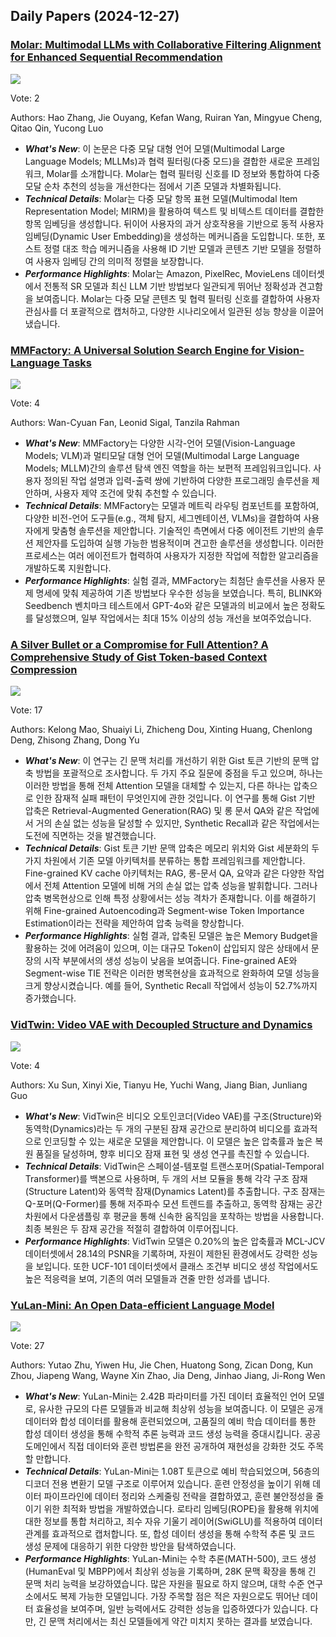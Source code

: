 ## Daily Papers (2024-12-27)

### [Molar: Multimodal LLMs with Collaborative Filtering Alignment for Enhanced Sequential Recommendation](https://arxiv.org/abs/2412.18176)

![](https://cdn-thumbnails.huggingface.co/social-thumbnails/papers/2412.18176.png)

Vote: 2

Authors: Hao Zhang, Jie Ouyang, Kefan Wang, Ruiran Yan, Mingyue Cheng, Qitao Qin, Yucong Luo

- ***What's New***: 이 논문은 다중 모달 대형 언어 모델(Multimodal Large Language Models; MLLMs)과 협력 필터링(다중 모드)을 결합한 새로운 프레임워크, Molar를 소개합니다. Molar는 협력 필터링 신호를 ID 정보와 통합하여 다중 모달 순차 추천의 성능을 개선한다는 점에서 기존 모델과 차별화됩니다.
- ***Technical Details***: Molar는 다중 모달 항목 표현 모델(Multimodal Item Representation Model; MIRM)을 활용하여 텍스트 및 비텍스트 데이터를 결합한 항목 임베딩을 생성합니다. 뒤이어 사용자의 과거 상호작용을 기반으로 동적 사용자 임베딩(Dynamic User Embedding)을 생성하는 메커니즘을 도입합니다. 또한, 포스트 정렬 대조 학습 메커니즘을 사용해 ID 기반 모델과 콘텐츠 기반 모델을 정렬하여 사용자 임베딩 간의 의미적 정렬을 보장합니다.
- ***Performance Highlights***: Molar는 Amazon, PixelRec, MovieLens 데이터셋에서 전통적 SR 모델과 최신 LLM 기반 방법보다 일관되게 뛰어난 정확성과 견고함을 보여줍니다. Molar는 다중 모달 콘텐츠 및 협력 필터링 신호를 결합하여 사용자 관심사를 더 포괄적으로 캡처하고, 다양한 시나리오에서 일관된 성능 향상을 이끌어냈습니다.

### [MMFactory: A Universal Solution Search Engine for Vision-Language Tasks](https://arxiv.org/abs/2412.18072)

![](https://cdn-thumbnails.huggingface.co/social-thumbnails/papers/2412.18072.png)

Vote: 4

Authors: Wan-Cyuan Fan, Leonid Sigal, Tanzila Rahman

- ***What's New***: MMFactory는 다양한 시각-언어 모델(Vision-Language Models; VLM)과 멀티모달 대형 언어 모델(Multimodal Large Language Models; MLLM)간의 솔루션 탐색 엔진 역할을 하는 보편적 프레임워크입니다. 사용자 정의된 작업 설명과 입력-출력 쌍에 기반하여 다양한 프로그래밍 솔루션을 제안하며, 사용자 제약 조건에 맞춰 추천할 수 있습니다.
- ***Technical Details***: MMFactory는 모델과 메트릭 라우팅 컴포넌트를 포함하여, 다양한 비전-언어 도구들(e.g., 객체 탐지, 세그멘테이션, VLMs)을 결합하여 사용자에게 맞춤형 솔루션을 제안합니다. 기술적인 측면에서 다중 에이전트 기반의 솔루션 제안자를 도입하여 실행 가능한 범용적이며 견고한 솔루션을 생성합니다. 이러한 프로세스는 여러 에이전트가 협력하여 사용자가 지정한 작업에 적합한 알고리즘을 개발하도록 지원합니다.
- ***Performance Highlights***: 실험 결과, MMFactory는 최첨단 솔루션을 사용자 문제 명세에 맞춰 제공하여 기존 방법보다 우수한 성능을 보였습니다. 특히, BLINK와 Seedbench 벤치마크 테스트에서 GPT-4o와 같은 모델과의 비교에서 높은 정확도를 달성했으며, 일부 작업에서는 최대 15% 이상의 성능 개선을 보여주었습니다.

### [A Silver Bullet or a Compromise for Full Attention? A Comprehensive Study of Gist Token-based Context Compression](https://arxiv.org/abs/2412.17483)

![](https://cdn-thumbnails.huggingface.co/social-thumbnails/papers/2412.17483.png)

Vote: 17

Authors: Kelong Mao, Shuaiyi Li, Zhicheng Dou, Xinting Huang, Chenlong Deng, Zhisong Zhang, Dong Yu

- ***What's New***: 이 연구는 긴 문맥 처리를 개선하기 위한 Gist 토큰 기반의 문맥 압축 방법을 포괄적으로 조사합니다. 두 가지 주요 질문에 중점을 두고 있으며, 하나는 이러한 방법을 통해 전체 Attention 모델을 대체할 수 있는지, 다른 하나는 압축으로 인한 잠재적 실패 패턴이 무엇인지에 관한 것입니다. 이 연구를 통해 Gist 기반 압축은 Retrieval-Augmented Generation(RAG) 및 롱 문서 QA와 같은 작업에서 거의 손실 없는 성능을 달성할 수 있지만, Synthetic Recall과 같은 작업에서는 도전에 직면하는 것을 발견했습니다.
- ***Technical Details***: Gist 토큰 기반 문맥 압축은 메모리 위치와 Gist 세분화의 두 가지 차원에서 기존 모델 아키텍처를 분류하는 통합 프레임워크를 제안합니다. Fine-grained KV cache 아키텍처는 RAG, 롱-문서 QA, 요약과 같은 다양한 작업에서 전체 Attention 모델에 비해 거의 손실 없는 압축 성능을 발휘합니다. 그러나 압축 병목현상으로 인해 특정 상황에서는 성능 격차가 존재합니다. 이를 해결하기 위해 Fine-grained Autoencoding과 Segment-wise Token Importance Estimation이라는 전략을 제안하여 압축 능력을 향상합니다.
- ***Performance Highlights***: 실험 결과, 압축된 모델은 높은 Memory Budget을 활용하는 것에 어려움이 있으며, 이는 대규모 Token이 삽입되지 않은 상태에서 문장의 시작 부분에서의 생성 성능이 낮음을 보여줍니다. Fine-grained AE와 Segment-wise TIE 전략은 이러한 병목현상을 효과적으로 완화하여 모델 성능을 크게 향상시켰습니다. 예를 들어, Synthetic Recall 작업에서 성능이 52.7%까지 증가했습니다.

### [VidTwin: Video VAE with Decoupled Structure and Dynamics](https://arxiv.org/abs/2412.17726)

![](https://cdn-thumbnails.huggingface.co/social-thumbnails/papers/2412.17726.png)

Vote: 4

Authors: Xu Sun, Xinyi Xie, Tianyu He, Yuchi Wang, Jiang Bian, Junliang Guo

- ***What's New***: VidTwin은 비디오 오토인코더(Video VAE)를 구조(Structure)와 동역학(Dynamics)라는 두 개의 구분된 잠재 공간으로 분리하여 비디오를 효과적으로 인코딩할 수 있는 새로운 모델을 제안합니다. 이 모델은 높은 압축률과 높은 복원 품질을 달성하며, 향후 비디오 잠재 표현 및 생성 연구를 촉진할 수 있습니다.
- ***Technical Details***: VidTwin은 스페이셜-템포럴 트랜스포머(Spatial-Temporal Transformer)를 백본으로 사용하며, 두 개의 서브 모듈을 통해 각각 구조 잠재(Structure Latent)와 동역학 잠재(Dynamics Latent)를 추출합니다. 구조 잠재는 Q-포머(Q-Former)를 통해 저주파수 모션 트렌드를 추출하고, 동역학 잠재는 공간 차원에서 다운샘플링 후 평균을 통해 신속한 움직임을 포착하는 방법을 사용합니다. 최종 복원은 두 잠재 공간을 적절히 결합하여 이루어집니다.
- ***Performance Highlights***: VidTwin 모델은 0.20%의 높은 압축률과 MCL-JCV 데이터셋에서 28.14의 PSNR을 기록하며, 자원이 제한된 환경에서도 강력한 성능을 보입니다. 또한 UCF-101 데이터셋에서 클래스 조건부 비디오 생성 작업에서도 높은 적응력을 보여, 기존의 여러 모델들과 견줄 만한 성과를 냅니다.

### [YuLan-Mini: An Open Data-efficient Language Model](https://arxiv.org/abs/2412.17743)

![](https://cdn-thumbnails.huggingface.co/social-thumbnails/papers/2412.17743.png)

Vote: 27

Authors: Yutao Zhu, Yiwen Hu, Jie Chen, Huatong Song, Zican Dong, Kun Zhou, Jiapeng Wang, Wayne Xin Zhao, Jia Deng, Jinhao Jiang, Ji-Rong Wen

- ***What's New***: YuLan-Mini는 2.42B 파라미터를 가진 데이터 효율적인 언어 모델로, 유사한 규모의 다른 모델들과 비교해 최상위 성능을 보여줍니다. 이 모델은 공개 데이터와 합성 데이터를 활용해 훈련되었으며, 고품질의 예비 학습 데이터를 통한 합성 데이터 생성을 통해 수학적 추론 능력과 코드 생성 능력을 증대시킵니다. 공공 도메인에서 직접 데이터와 훈련 방법론을 완전 공개하여 재현성을 강화한 것도 주목할 만합니다.
- ***Technical Details***: YuLan-Mini는 1.08T 토큰으로 예비 학습되었으며, 56층의 디코더 전용 변환기 모델 구조로 이루어져 있습니다. 훈련 안정성을 높이기 위해 데이터 파이프라인에 데이터 정리와 스케줄링 전략을 결합하였고, 훈련 불안정성을 줄이기 위한 최적화 방법을 개발하였습니다. 로타리 임베딩(ROPE)을 활용해 위치에 대한 정보를 통합 처리하고, 죄수 자유 기울기 레이어(SwiGLU)를 적용하여 데이터 관계를 효과적으로 캡처합니다. 또, 합성 데이터 생성을 통해 수학적 추론 및 코드 생성 문제에 대응하기 위한 다양한 방안을 탐색하였습니다.
- ***Performance Highlights***: YuLan-Mini는 수학 추론(MATH-500), 코드 생성(HumanEval 및 MBPP)에서 최상위 성능을 기록하며, 28K 문맥 확장을 통해 긴 문맥 처리 능력을 보강하였습니다. 많은 자원을 필요로 하지 않으며, 대학 수준 연구소에서도 복제 가능한 모델입니다. 가장 주목할 점은 적은 자원으로도 뛰어난 데이터 효율성을 보여주며, 일반 능력에서도 강력한 성능을 입증하였다가 있습니다. 다만, 긴 문맥 처리에서는 최신 모델들에게 약간 미치지 못하는 결과를 보였습니다.

